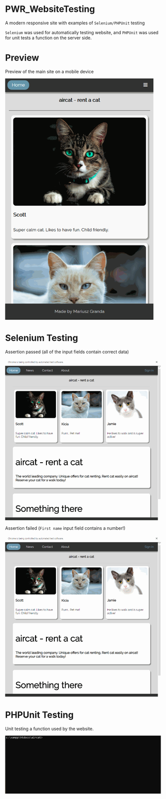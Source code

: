 # PWR_WebsiteTesting
A modern responsive site with examples of `Selenium/PHPUnit` testing

`Selenium` was used for automatically testing website, and `PHPUnit` was used for unit tests a function on the server side.

# Preview
Preview of the main site on a mobile device

<img src="./gif/responsive.gif" width="480">

# Selenium Testing

Assertion passed (all of the input fields contain correct data)

<img src="./gif/selen.gif" width="720">

Assertion failed (`First name` input field contains a number!)

<img src="./gif/assertion.gif" width="720">

# PHPUnit Testing

Unit testing a function used by the website.

<img src="./gif/phpunit.gif">
